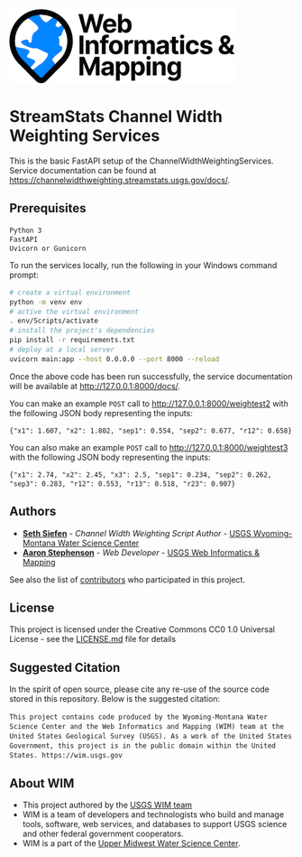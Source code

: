 ![WiM](wim.png)

# StreamStats Channel Width Weighting Services

This is the basic FastAPI setup of the ChannelWidthWeightingServices. Service documentation can be found at https://channelwidthweighting.streamstats.usgs.gov/docs/.

## Prerequisites

```text
Python 3
FastAPI
Uvicorn or Gunicorn
```

To run the services locally, run the following in your Windows command prompt:

```bash
# create a virtual environment
python -m venv env
# active the virtual environment
. env/Scripts/activate
# install the project's dependencies
pip install -r requirements.txt
# deploy at a local server
uvicorn main:app --host 0.0.0.0 --port 8000 --reload
```

Once the above code has been run successfully, the service documentation will be available at http://127.0.0.1:8000/docs/.

You can make an example `POST` call to http://127.0.0.1:8000/weightest2 with the following JSON body representing the inputs:

```text
{"x1": 1.607, "x2": 1.802, "sep1": 0.554, "sep2": 0.677, "r12": 0.658}
```

You can also make an example `POST` call to http://127.0.0.1:8000/weightest3 with the following JSON body representing the inputs:

```text
{"x1": 2.74, "x2": 2.45, "x3": 2.5, "sep1": 0.234, "sep2": 0.262, "sep3": 0.283, "r12": 0.553, "r13": 0.518, "r23": 0.907}
```

## Authors

- **[Seth Siefen](https://www.usgs.gov/staff-profiles/seth-siefken)** - *Channel Width Weighting Script Author* - [USGS Wyoming-Montana Water Science Center](https://www.usgs.gov/centers/wyoming-montana-water-science-center/)
- **[Aaron Stephenson](https://github.com/aaronstephenson)**  - *Web Developer* - [USGS Web Informatics & Mapping](https://wim.usgs.gov/)

See also the list of [contributors](../../graphs/contributors) who participated in this project.

## License

This project is licensed under the Creative Commons CC0 1.0 Universal License - see the [LICENSE.md](LICENSE.md) file for details

## Suggested Citation

In the spirit of open source, please cite any re-use of the source code stored in this repository. Below is the suggested citation:

`This project contains code produced by the Wyoming-Montana Water Science Center and the Web Informatics and Mapping (WIM) team at the United States Geological Survey (USGS). As a work of the United States Government, this project is in the public domain within the United States. https://wim.usgs.gov`

## About WIM

- This project authored by the [USGS WIM team](https://wim.usgs.gov)
- WIM is a team of developers and technologists who build and manage tools, software, web services, and databases to support USGS science and other federal government cooperators.
- WIM is a part of the [Upper Midwest Water Science Center](https://www.usgs.gov/centers/upper-midwest-water-science-center).
